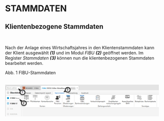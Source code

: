 # STAMMDATEN

## Klientenbezogene Stammdaten

&nbsp;

Nach der Anlage eines Wirtschaftsjahres in den Klientenstammdaten kann der Klient ausgewählt ***(1)*** und im Modul *FIBU **(2)*** geöffnet werden. Im Register *Stammdaten* ***(3)*** können nun die klientenbezogenen Stammdaten bearbeitet werden.

Abb. 1 FIBU-Stammdaten

&nbsp;![Image](<lib/NeuesElement203.png>)

